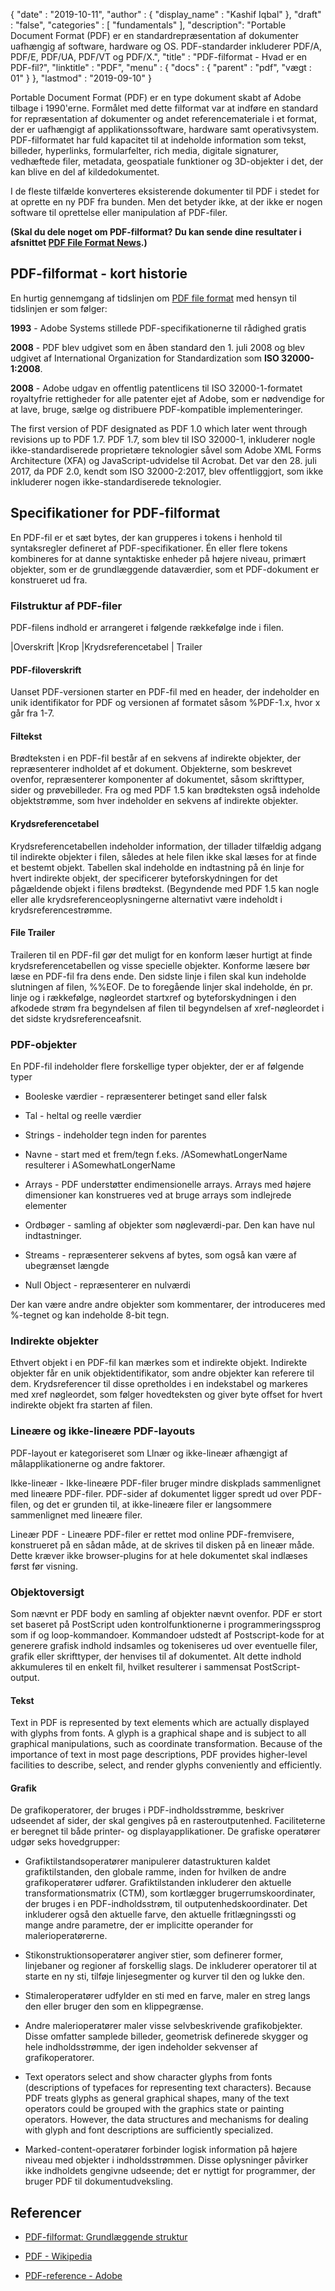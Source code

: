 {
  "date" : "2019-10-11",
  "author" : {
    "display_name" : "Kashif Iqbal"
},
  "draft" : "false",
  "categories" : [ "fundamentals" ],
  "description": "Portable Document Format (PDF) er en standardrepræsentation af dokumenter uafhængig af software, hardware og OS. PDF-standarder inkluderer PDF/A, PDF/E, PDF/UA, PDF/VT og PDF/X.",
  "title" : "PDF-filformat - Hvad er en PDF-fil?",
  "linktitle" : "PDF",
  "menu" : {
    "docs" : {
      "parent" : "pdf",
"vægt : 01"
}
},
  "lastmod" : "2019-09-10"
}

Portable Document Format (PDF) er en type dokument skabt af Adobe tilbage i 1990'erne. Formålet med dette filformat var at indføre en standard for repræsentation af dokumenter og andet referencemateriale i et format, der er uafhængigt af applikationssoftware, hardware samt operativsystem. PDF-filformatet har fuld kapacitet til at indeholde information som tekst, billeder, hyperlinks, formularfelter, rich media, digitale signaturer, vedhæftede filer, metadata, geospatiale funktioner og 3D-objekter i det, der kan blive en del af kildedokumentet.

I de fleste tilfælde konverteres eksisterende dokumenter til PDF i stedet for at oprette en ny PDF fra bunden. Men det betyder ikke, at der ikke er nogen software til oprettelse eller manipulation af PDF-filer.

**(Skal du dele noget om PDF-filformat? Du kan sende dine resultater i afsnittet [PDF File Format News](https://news.fileformat.com/t/PDF).)**

## PDF-filformat - kort historie

En hurtig gennemgang af tidslinjen om [PDF file format](https://products.fileformat.com/pdf/) med hensyn til tidslinjen er som følger:

**1993** - Adobe Systems stillede PDF-specifikationerne til rådighed gratis

**2008** - PDF blev udgivet som en åben standard den 1. juli 2008 og blev udgivet af International Organization for Standardization som **ISO 32000-1:2008**.

**2008** - Adobe udgav en offentlig patentlicens til ISO 32000-1-formatet royaltyfrie rettigheder for alle patenter ejet af Adobe, som er nødvendige for at lave, bruge, sælge og distribuere PDF-kompatible implementeringer.

The first version of PDF designated as PDF 1.0 which later went through revisions up to PDF 1.7. PDF 1.7, som blev til ISO 32000-1, inkluderer nogle ikke-standardiserede proprietære teknologier såvel som Adobe XML Forms Architecture (XFA) og JavaScript-udvidelse til Acrobat. Det var den 28. juli 2017, da PDF 2.0, kendt som ISO 32000-2:2017, blev offentliggjort, som ikke inkluderer nogen ikke-standardiserede teknologier.

## Specifikationer for PDF-filformat

En PDF-fil er et sæt bytes, der kan grupperes i tokens i henhold til syntaksregler defineret af PDF-specifikationer. Én eller flere tokens kombineres for at danne syntaktiske enheder på højere niveau, primært objekter, som er de grundlæggende dataværdier, som et PDF-dokument er konstrueret ud fra.

### Filstruktur af PDF-filer

PDF-filens indhold er arrangeret i følgende rækkefølge inde i filen.

|Overskrift
|Krop
|Krydsreferencetabel
| Trailer

#### PDF-filoverskrift ####

Uanset PDF-versionen starter en PDF-fil med en header, der indeholder en unik identifikator for PDF og versionen af formatet såsom %PDF-1.x, hvor x går fra 1-7.

#### Filtekst ####

Brødteksten i en PDF-fil består af en sekvens af indirekte objekter, der repræsenterer indholdet af et dokument. Objekterne, som beskrevet ovenfor, repræsenterer komponenter af dokumentet, såsom skrifttyper, sider og prøvebilleder. Fra og med PDF 1.5 kan brødteksten også indeholde objektstrømme, som hver indeholder en sekvens af indirekte objekter.

#### Krydsreferencetabel ####

Krydsreferencetabellen indeholder information, der tillader tilfældig adgang til indirekte objekter i filen, således at hele filen ikke skal læses for at finde et bestemt objekt. Tabellen skal indeholde en indtastning på én linje for hvert indirekte objekt, der specificerer byteforskydningen for det pågældende objekt i filens brødtekst. (Begyndende med PDF 1.5 kan nogle eller alle krydsreferenceoplysningerne alternativt være indeholdt i krydsreferencestrømme.

#### File Trailer ####

Traileren til en PDF-fil gør det muligt for en konform læser hurtigt at finde krydsreferencetabellen og visse specielle objekter. Konforme læsere bør læse en PDF-fil fra dens ende. Den sidste linje i filen skal kun indeholde slutningen af filen, %%EOF. De to foregående linjer skal indeholde, én pr. linje og i rækkefølge, nøgleordet startxref og byteforskydningen i den afkodede strøm fra begyndelsen af filen til begyndelsen af xref-nøgleordet i det sidste krydsreferenceafsnit.

### PDF-objekter ###

En PDF-fil indeholder flere forskellige typer objekter, der er af følgende typer

* Booleske værdier - repræsenterer betinget sand eller falsk

* Tal - heltal og reelle værdier

* Strings - indeholder tegn inden for parentes

* Navne - start med et frem/tegn f.eks. /ASomewhatLongerName resulterer i ASomewhatLongerName

* Arrays - PDF understøtter endimensionelle arrays. Arrays med højere dimensioner kan konstrueres ved at bruge arrays som indlejrede elementer

* Ordbøger - samling af objekter som nøgleværdi-par. Den kan have nul indtastninger.

* Streams - repræsenterer sekvens af bytes, som også kan være af ubegrænset længde

* Null Object - repræsenterer en nulværdi


Der kan være andre andre objekter som kommentarer, der introduceres med %-tegnet og kan indeholde 8-bit tegn.

### Indirekte objekter ###

Ethvert objekt i en PDF-fil kan mærkes som et indirekte objekt. Indirekte objekter får en unik objektidentifikator, som andre objekter kan referere til dem. Krydsreferencer til disse opretholdes i en indekstabel og markeres med xref nøgleordet, som følger hovedteksten og giver byte offset for hvert indirekte objekt fra starten af filen.

### Lineære og ikke-lineære PDF-layouts ###

PDF-layout er kategoriseret som Llnær og ikke-lineær afhængigt af målapplikationerne og andre faktorer.

Ikke-lineær - Ikke-lineære PDF-filer bruger mindre diskplads sammenlignet med lineære PDF-filer. PDF-sider af dokumentet ligger spredt ud over PDF-filen, og det er grunden til, at ikke-lineære filer er langsommere sammenlignet med lineære filer.

Lineær PDF - Lineære PDF-filer er rettet mod online PDF-fremvisere, konstrueret på en sådan måde, at de skrives til disken på en lineær måde. Dette kræver ikke browser-plugins for at hele dokumentet skal indlæses først før visning.

### Objektoversigt ###

Som nævnt er PDF body en samling af objekter nævnt ovenfor. PDF er stort set baseret på PostScript uden kontrolfunktionerne i programmeringssprog som if og loop-kommandoer. Kommandoer udstedt af Postscript-kode for at generere grafisk indhold indsamles og tokeniseres ud over eventuelle filer, grafik eller skrifttyper, der henvises til af dokumentet. Alt dette indhold akkumuleres til en enkelt fil, hvilket resulterer i sammensat PostScript-output.

#### Tekst ####

Text in PDF is represented by text elements which are actually displayed with glyphs from fonts.   A  glyph  is  a  graphical  shape  and  is  subject  to  all  graphical  manipulations,  such  as  coordinate transformation. Because of the importance of text in most page descriptions, PDF provides higher-level facilities to describe, select, and render glyphs conveniently and efficiently.

#### Grafik ####

De grafikoperatorer, der bruges i PDF-indholdsstrømme, beskriver udseendet af sider, der skal gengives på en rasteroutputenhed. Faciliteterne er beregnet til både printer- og displayapplikationer. De grafiske operatører udgør seks hovedgrupper:

* Grafiktilstandsoperatører manipulerer datastrukturen kaldet grafiktilstanden, den globale ramme, inden for hvilken de andre grafikoperatører udfører. Grafiktilstanden inkluderer den aktuelle transformationsmatrix (CTM), som kortlægger brugerrumskoordinater, der bruges i en PDF-indholdsstrøm, til outputenhedskoordinater. Det inkluderer også den aktuelle farve, den aktuelle fritlægningssti og mange andre parametre, der er implicitte operander for malerioperatørerne.

* Stikonstruktionsoperatører angiver stier, som definerer former, linjebaner og regioner af forskellig slags. De inkluderer operatorer til at starte en ny sti, tilføje linjesegmenter og kurver til den og lukke den.

* Stimaleroperatører udfylder en sti med en farve, maler en streg langs den eller bruger den som en klippegrænse.

* Andre malerioperatører maler visse selvbeskrivende grafikobjekter. Disse omfatter samplede billeder, geometrisk definerede skygger og hele indholdsstrømme, der igen indeholder sekvenser af grafikoperatorer.

* Text operators select and show character glyphs from fonts (descriptions of typefaces for representing text characters). Because PDF treats glyphs as general graphical shapes, many of the text operators could be grouped with the graphics state or painting operators. However, the data structures and mechanisms for dealing with glyph and font descriptions are sufficiently specialized.
* Marked-content-operatører forbinder logisk information på højere niveau med objekter i indholdsstrømmen. Disse oplysninger påvirker ikke indholdets gengivne udseende; det er nyttigt for programmer, der bruger PDF til dokumentudveksling.


## Referencer ##

* [PDF-filformat: Grundlæggende struktur](https://resources.infosecinstitute.com/topics/hacking/pdf-file-format-basic-structure/)

* [PDF - Wikipedia](https://en.wikipedia.org/wiki/PDF)

* [PDF-reference - Adobe](https://www.adobe.com/devnet-apps/photoshop/fileformatashtml/)


